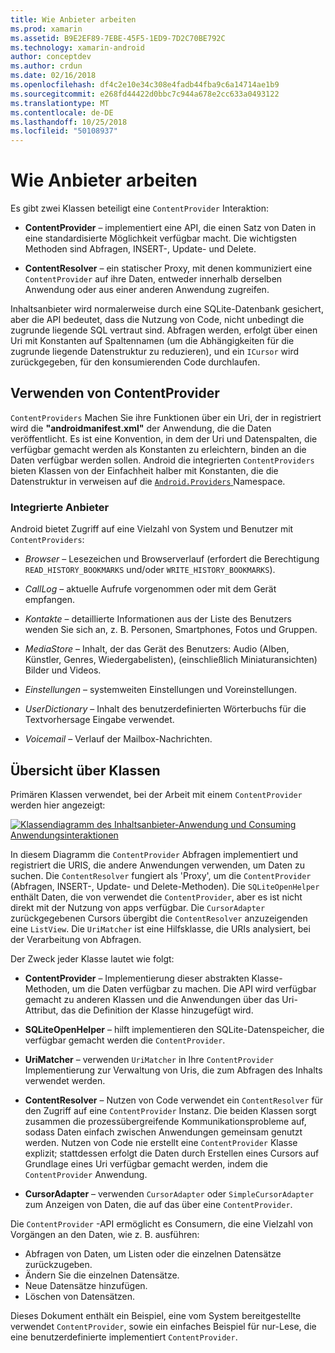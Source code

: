 ```yaml
---
title: Wie Anbieter arbeiten
ms.prod: xamarin
ms.assetid: B9E2EF89-7EBE-45F5-1ED9-7D2C70BE792C
ms.technology: xamarin-android
author: conceptdev
ms.author: crdun
ms.date: 02/16/2018
ms.openlocfilehash: df4c2e10e34c308e4fadb44fba9c6a14714ae1b9
ms.sourcegitcommit: e268fd44422d0bbc7c944a678e2cc633a0493122
ms.translationtype: MT
ms.contentlocale: de-DE
ms.lasthandoff: 10/25/2018
ms.locfileid: "50108937"
---
```

# <a name="how-content-providers-work"></a>Wie Anbieter arbeiten

Es gibt zwei Klassen beteiligt eine `ContentProvider` Interaktion:

- **ContentProvider** &ndash; implementiert eine API, die einen Satz von Daten in eine standardisierte Möglichkeit verfügbar macht. Die wichtigsten Methoden sind Abfragen, INSERT-, Update- und Delete.

- **ContentResolver** &ndash; ein statischer Proxy, mit denen kommuniziert eine `ContentProvider` auf ihre Daten, entweder innerhalb derselben Anwendung oder aus einer anderen Anwendung zugreifen.

Inhaltsanbieter wird normalerweise durch eine SQLite-Datenbank gesichert, aber die API bedeutet, dass die Nutzung von Code, nicht unbedingt die zugrunde liegende SQL vertraut sind. Abfragen werden, erfolgt über einen Uri mit Konstanten auf Spaltennamen (um die Abhängigkeiten für die zugrunde liegende Datenstruktur zu reduzieren), und ein `ICursor` wird zurückgegeben, für den konsumierenden Code durchlaufen.


## <a name="consuming-a-contentprovider"></a>Verwenden von ContentProvider

`ContentProviders` Machen Sie ihre Funktionen über ein Uri, der in registriert wird die **"androidmanifest.xml"** der Anwendung, die die Daten veröffentlicht. Es ist eine Konvention, in dem der Uri und Datenspalten, die verfügbar gemacht werden als Konstanten zu erleichtern, binden an die Daten verfügbar werden sollen. Android die integrierten `ContentProviders` bieten Klassen von der Einfachheit halber mit Konstanten, die die Datenstruktur in verweisen auf die [ `Android.Providers` ](https://developer.xamarin.com/api/namespace/Android.Provider/) Namespace.



### <a name="built-in-providers"></a>Integrierte Anbieter

Android bietet Zugriff auf eine Vielzahl von System und Benutzer mit `ContentProviders`:

- *Browser* &ndash; Lesezeichen und Browserverlauf (erfordert die Berechtigung `READ_HISTORY_BOOKMARKS` und/oder `WRITE_HISTORY_BOOKMARKS`).

- *CallLog* &ndash; aktuelle Aufrufe vorgenommen oder mit dem Gerät empfangen.

- *Kontakte* &ndash; detaillierte Informationen aus der Liste des Benutzers wenden Sie sich an, z. B. Personen, Smartphones, Fotos und Gruppen.

- *MediaStore* &ndash; Inhalt, der das Gerät des Benutzers: Audio (Alben, Künstler, Genres, Wiedergabelisten), (einschließlich Miniaturansichten) Bilder und Videos.

- *Einstellungen* &ndash; systemweiten Einstellungen und Voreinstellungen.

- *UserDictionary* &ndash; Inhalt des benutzerdefinierten Wörterbuchs für die Textvorhersage Eingabe verwendet.

- *Voicemail* &ndash; Verlauf der Mailbox-Nachrichten.



## <a name="classes-overview"></a>Übersicht über Klassen

Primären Klassen verwendet, bei der Arbeit mit einem `ContentProvider` werden hier angezeigt:

[![Klassendiagramm des Inhaltsanbieter-Anwendung und Consuming Anwendungsinteraktionen](how-it-works-images/classdiagram1.png)](how-it-works-images/classdiagram1.png#lightbox)

In diesem Diagramm die `ContentProvider` Abfragen implementiert und registriert die URIS, die andere Anwendungen verwenden, um Daten zu suchen. Die `ContentResolver` fungiert als 'Proxy', um die `ContentProvider` (Abfragen, INSERT-, Update- und Delete-Methoden). Die `SQLiteOpenHelper` enthält Daten, die von verwendet die `ContentProvider`, aber es ist nicht direkt mit der Nutzung von apps verfügbar.
Die `CursorAdapter` zurückgegebenen Cursors übergibt die `ContentResolver` anzuzeigenden eine `ListView`. Die `UriMatcher` ist eine Hilfsklasse, die URIs analysiert, bei der Verarbeitung von Abfragen.

Der Zweck jeder Klasse lautet wie folgt:

- **ContentProvider** &ndash; Implementierung dieser abstrakten Klasse-Methoden, um die Daten verfügbar zu machen. Die API wird verfügbar gemacht zu anderen Klassen und die Anwendungen über das Uri-Attribut, das die Definition der Klasse hinzugefügt wird.

- **SQLiteOpenHelper** &ndash; hilft implementieren den SQLite-Datenspeicher, die verfügbar gemacht werden die `ContentProvider`.

- **UriMatcher** &ndash; verwenden `UriMatcher` in Ihre `ContentProvider` Implementierung zur Verwaltung von Uris, die zum Abfragen des Inhalts verwendet werden.

- **ContentResolver** &ndash; Nutzen von Code verwendet ein `ContentResolver` für den Zugriff auf eine `ContentProvider` Instanz. Die beiden Klassen sorgt zusammen die prozessübergreifende Kommunikationsprobleme auf, sodass Daten einfach zwischen Anwendungen gemeinsam genutzt werden. Nutzen von Code nie erstellt eine `ContentProvider` Klasse explizit; stattdessen erfolgt die Daten durch Erstellen eines Cursors auf Grundlage eines Uri verfügbar gemacht werden, indem die `ContentProvider` Anwendung.

- **CursorAdapter** &ndash; verwenden `CursorAdapter` oder `SimpleCursorAdapter` zum Anzeigen von Daten, die auf das über eine `ContentProvider`.

Die `ContentProvider` -API ermöglicht es Consumern, die eine Vielzahl von Vorgängen an den Daten, wie z. B. ausführen:

-  Abfragen von Daten, um Listen oder die einzelnen Datensätze zurückzugeben.
-  Ändern Sie die einzelnen Datensätze.
-  Neue Datensätze hinzufügen.
-  Löschen von Datensätzen.

Dieses Dokument enthält ein Beispiel, eine vom System bereitgestellte verwendet `ContentProvider`, sowie ein einfaches Beispiel für nur-Lese, die eine benutzerdefinierte implementiert `ContentProvider`.

